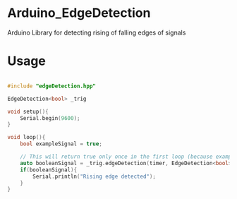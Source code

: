# Arduino_EdgeDetection
Arduino Library for detecting rising of falling edges of signals
# Usage 
```cpp

#include "edgeDetection.hpp"

EdgeDetection<bool> _trig

void setup(){
    Serial.begin(9600);
}

void loop(){
    bool exampleSignal = true;

    // This will return true only once in the first loop (because exampleSignal is never changing)
    auto booleanSignal = _trig.edgeDetection(timer, EdgeDetection<bool>::type::RISING_EDGE, true)
    if(booleanSignal){
        Serial.println("Rising edge detected");
    }
}



```
